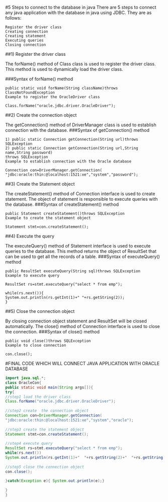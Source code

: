 #5 Steps to connect to the database in java
There are 5 steps to connect any java application with the database in java using JDBC. They are as follows:
```
Register the driver class
Creating connection
Creating statement
Executing queries
Closing connection
```

##1) Register the driver class

The forName() method of Class class is used to register the driver class. This method is used to dynamically load the driver class.

###Syntax of forName() method
```
public static void forName(String className)throws ClassNotFoundException  
Example to register the OracleDriver class

Class.forName("oracle.jdbc.driver.OracleDriver");  
```
 
##2) Create the connection object

The getConnection() method of DriverManager class is used to establish connection with the database.
###Syntax of getConnection() method
```
1) public static Connection getConnection(String url)throws SQLException  
2) public static Connection getConnection(String url,String name,String password)  
throws SQLException  
Example to establish connection with the Oracle database

Connection con=DriverManager.getConnection(  
"jdbc:oracle:thin:@localhost:1521:xe","system","password");  
```
##3) Create the Statement object

The createStatement() method of Connection interface is used to create statement. The object of statement is responsible to execute queries with the database.
###Syntax of createStatement() method
```
public Statement createStatement()throws SQLException  
Example to create the statement object

Statement stmt=con.createStatement();  
```
##4) Execute the query

The executeQuery() method of Statement interface is used to execute queries to the database. This method returns the object of ResultSet that can be used to get all the records of a table.
###Syntax of executeQuery() method
```
public ResultSet executeQuery(String sql)throws SQLException  
Example to execute query

ResultSet rs=stmt.executeQuery("select * from emp");  
  
while(rs.next()){  
System.out.println(rs.getInt(1)+" "+rs.getString(2));  
} 
```
##5) Close the connection object

By closing connection object statement and ResultSet will be closed automatically. The close() method of Connection interface is used to close the connection.
###Syntax of close() method
```
public void close()throws SQLException  
Example to close connection

con.close();  
```
#FINAL CODE WHICH WILL CONNECT JAVA APPLICATION WITH ORACLE DATABASE
```java
import java.sql.*;  
class OracleCon{  
public static void main(String args[]){  
try{  
//step1 load the driver class  
Class.forName("oracle.jdbc.driver.OracleDriver");  
  
//step2 create  the connection object  
Connection con=DriverManager.getConnection(  
"jdbc:oracle:thin:@localhost:1521:xe","system","oracle");  
  
//step3 create the statement object  
Statement stmt=con.createStatement();  
  
//step4 execute query  
ResultSet rs=stmt.executeQuery("select * from emp");  
while(rs.next())  
System.out.println(rs.getInt(1)+"  "+rs.getString(2)+"  "+rs.getString(3));  
  
//step5 close the connection object  
con.close();  
  
}catch(Exception e){ System.out.println(e);}  
  
}  
}  
```
